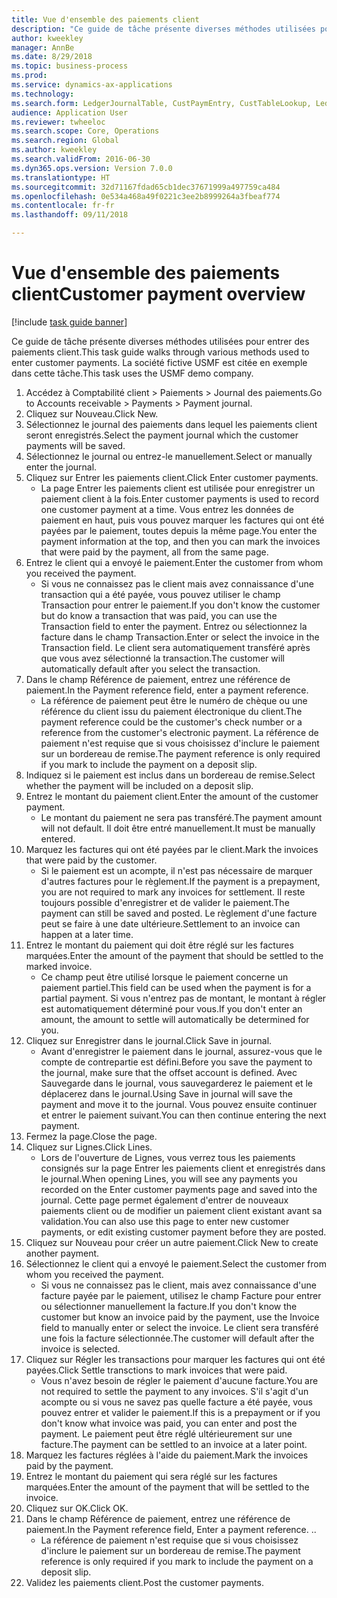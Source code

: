```yaml
--- 
title: Vue d'ensemble des paiements client
description: "Ce guide de tâche présente diverses méthodes utilisées pour entrer des paiements client."
author: kweekley
manager: AnnBe
ms.date: 8/29/2018
ms.topic: business-process
ms.prod: 
ms.service: dynamics-ax-applications
ms.technology: 
ms.search.form: LedgerJournalTable, CustPaymEntry, CustTableLookup, LedgerJournalTransCustPaym, CustOpenTrans, BankAccountTableLookUp
audience: Application User
ms.reviewer: twheeloc
ms.search.scope: Core, Operations
ms.search.region: Global
ms.author: kweekley
ms.search.validFrom: 2016-06-30
ms.dyn365.ops.version: Version 7.0.0
ms.translationtype: HT
ms.sourcegitcommit: 32d71167fdad65cb1dec37671999a497759ca484
ms.openlocfilehash: 0e534a468a49f0221c3ee2b8999264a3fbeaf774
ms.contentlocale: fr-fr
ms.lasthandoff: 09/11/2018

---
```

# <a name="customer-payment-overview"></a><span data-ttu-id="a1118-103">Vue d'ensemble des paiements client</span><span class="sxs-lookup"><span data-stu-id="a1118-103">Customer payment overview</span></span>

[!include [task guide banner](../../includes/task-guide-banner.md)]

<span data-ttu-id="a1118-104">Ce guide de tâche présente diverses méthodes utilisées pour entrer des paiements client.</span><span class="sxs-lookup"><span data-stu-id="a1118-104">This task guide walks through various methods used to enter customer payments.</span></span> <span data-ttu-id="a1118-105">La société fictive USMF est citée en exemple dans cette tâche.</span><span class="sxs-lookup"><span data-stu-id="a1118-105">This task uses the USMF demo company.</span></span>

1. <span data-ttu-id="a1118-106">Accédez à Comptabilité client > Paiements > Journal des paiements.</span><span class="sxs-lookup"><span data-stu-id="a1118-106">Go to Accounts receivable > Payments > Payment journal.</span></span>
2. <span data-ttu-id="a1118-107">Cliquez sur Nouveau.</span><span class="sxs-lookup"><span data-stu-id="a1118-107">Click New.</span></span>
3. <span data-ttu-id="a1118-108">Sélectionnez le journal des paiements dans lequel les paiements client seront enregistrés.</span><span class="sxs-lookup"><span data-stu-id="a1118-108">Select the payment journal which the customer payments will be saved.</span></span>
4. <span data-ttu-id="a1118-109">Sélectionnez le journal ou entrez-le manuellement.</span><span class="sxs-lookup"><span data-stu-id="a1118-109">Select or manually enter the journal.</span></span>
5. <span data-ttu-id="a1118-110">Cliquez sur Entrer les paiements client.</span><span class="sxs-lookup"><span data-stu-id="a1118-110">Click Enter customer payments.</span></span>
    * <span data-ttu-id="a1118-111">La page Entrer les paiements client est utilisée pour enregistrer un paiement client à la fois.</span><span class="sxs-lookup"><span data-stu-id="a1118-111">Enter customer payments is used to record one customer payment at a time.</span></span> <span data-ttu-id="a1118-112">Vous entrez les données de paiement en haut, puis vous pouvez marquer les factures qui ont été payées par le paiement, toutes depuis la même page.</span><span class="sxs-lookup"><span data-stu-id="a1118-112">You enter the payment information at the top, and then you can mark the invoices that were paid by the payment, all from the same page.</span></span>  
6. <span data-ttu-id="a1118-113">Entrez le client qui a envoyé le paiement.</span><span class="sxs-lookup"><span data-stu-id="a1118-113">Enter the customer from whom you received the payment.</span></span>
    * <span data-ttu-id="a1118-114">Si vous ne connaissez pas le client mais avez connaissance d'une transaction qui a été payée, vous pouvez utiliser le champ Transaction pour entrer le paiement.</span><span class="sxs-lookup"><span data-stu-id="a1118-114">If you don't know the customer but do know a transaction that was paid, you can use the Transaction field to enter the payment.</span></span> <span data-ttu-id="a1118-115">Entrez ou sélectionnez la facture dans le champ Transaction.</span><span class="sxs-lookup"><span data-stu-id="a1118-115">Enter or select the invoice in the Transaction field.</span></span> <span data-ttu-id="a1118-116">Le client sera automatiquement transféré après que vous avez sélectionné la transaction.</span><span class="sxs-lookup"><span data-stu-id="a1118-116">The customer will automatically default after you select the transaction.</span></span>  
7. <span data-ttu-id="a1118-117">Dans le champ Référence de paiement, entrez une référence de paiement.</span><span class="sxs-lookup"><span data-stu-id="a1118-117">In the Payment reference field, enter a payment reference.</span></span>
    * <span data-ttu-id="a1118-118">La référence de paiement peut être le numéro de chèque ou une référence du client issu du paiement électronique du client.</span><span class="sxs-lookup"><span data-stu-id="a1118-118">The payment reference could be the customer's check number or a reference from the customer's electronic payment.</span></span> <span data-ttu-id="a1118-119">La référence de paiement n'est requise que si vous choisissez d'inclure le paiement sur un bordereau de remise.</span><span class="sxs-lookup"><span data-stu-id="a1118-119">The payment reference is only required if you mark to include the payment on a deposit slip.</span></span>  
8. <span data-ttu-id="a1118-120">Indiquez si le paiement est inclus dans un bordereau de remise.</span><span class="sxs-lookup"><span data-stu-id="a1118-120">Select whether the payment will be included on a deposit slip.</span></span> 
9. <span data-ttu-id="a1118-121">Entrez le montant du paiement client.</span><span class="sxs-lookup"><span data-stu-id="a1118-121">Enter the amount of the customer payment.</span></span>
    * <span data-ttu-id="a1118-122">Le montant du paiement ne sera pas transféré.</span><span class="sxs-lookup"><span data-stu-id="a1118-122">The payment amount will not default.</span></span> <span data-ttu-id="a1118-123">Il doit être entré manuellement.</span><span class="sxs-lookup"><span data-stu-id="a1118-123">It must be manually entered.</span></span>  
10. <span data-ttu-id="a1118-124">Marquez les factures qui ont été payées par le client.</span><span class="sxs-lookup"><span data-stu-id="a1118-124">Mark the invoices that were paid by the customer.</span></span>
    * <span data-ttu-id="a1118-125">Si le paiement est un acompte, il n'est pas nécessaire de marquer d'autres factures pour le règlement.</span><span class="sxs-lookup"><span data-stu-id="a1118-125">If the payment is a prepayment, you are not required to mark any invoices for settlement.</span></span> <span data-ttu-id="a1118-126">Il reste toujours possible d'enregistrer et de valider le paiement.</span><span class="sxs-lookup"><span data-stu-id="a1118-126">The payment can still be saved and posted.</span></span> <span data-ttu-id="a1118-127">Le règlement d'une facture peut se faire à une date ultérieure.</span><span class="sxs-lookup"><span data-stu-id="a1118-127">Settlement to an invoice can happen at a later time.</span></span>  
11. <span data-ttu-id="a1118-128">Entrez le montant du paiement qui doit être réglé sur les factures marquées.</span><span class="sxs-lookup"><span data-stu-id="a1118-128">Enter the amount of the payment that should be settled to the marked invoice.</span></span> 
    * <span data-ttu-id="a1118-129">Ce champ peut être utilisé lorsque le paiement concerne un paiement partiel.</span><span class="sxs-lookup"><span data-stu-id="a1118-129">This field can be used when the payment is for a partial payment.</span></span> <span data-ttu-id="a1118-130">Si vous n'entrez pas de montant, le montant à régler est automatiquement déterminé pour vous.</span><span class="sxs-lookup"><span data-stu-id="a1118-130">If you don't enter an amount, the amount to settle will automatically be determined for you.</span></span>  
12. <span data-ttu-id="a1118-131">Cliquez sur Enregistrer dans le journal.</span><span class="sxs-lookup"><span data-stu-id="a1118-131">Click Save in journal.</span></span>
    * <span data-ttu-id="a1118-132">Avant d'enregistrer le paiement dans le journal, assurez-vous que le compte de contrepartie est défini.</span><span class="sxs-lookup"><span data-stu-id="a1118-132">Before you save the payment to the journal, make sure that the offset account is defined.</span></span> <span data-ttu-id="a1118-133">Avec Sauvegarde dans le journal, vous sauvegarderez le paiement et le déplacerez dans le journal.</span><span class="sxs-lookup"><span data-stu-id="a1118-133">Using Save in journal will save the payment and move it to the journal.</span></span> <span data-ttu-id="a1118-134">Vous pouvez ensuite continuer et entrer le paiement suivant.</span><span class="sxs-lookup"><span data-stu-id="a1118-134">You can then continue entering the next payment.</span></span>  
13. <span data-ttu-id="a1118-135">Fermez la page.</span><span class="sxs-lookup"><span data-stu-id="a1118-135">Close the page.</span></span>
14. <span data-ttu-id="a1118-136">Cliquez sur Lignes.</span><span class="sxs-lookup"><span data-stu-id="a1118-136">Click Lines.</span></span>
    * <span data-ttu-id="a1118-137">Lors de l'ouverture de Lignes, vous verrez tous les paiements consignés sur la page Entrer les paiements client et enregistrés dans le journal.</span><span class="sxs-lookup"><span data-stu-id="a1118-137">When opening Lines, you will see any payments you recorded on the Enter customer payments page and saved into the journal.</span></span> <span data-ttu-id="a1118-138">Cette page permet également d'entrer de nouveaux paiements client ou de modifier un paiement client existant avant sa validation.</span><span class="sxs-lookup"><span data-stu-id="a1118-138">You can also use this page to enter new customer payments, or edit existing customer payment before they are posted.</span></span>  
15. <span data-ttu-id="a1118-139">Cliquez sur Nouveau pour créer un autre paiement.</span><span class="sxs-lookup"><span data-stu-id="a1118-139">Click New to create another payment.</span></span> 
16. <span data-ttu-id="a1118-140">Sélectionnez le client qui a envoyé le paiement.</span><span class="sxs-lookup"><span data-stu-id="a1118-140">Select the customer from whom you received the payment.</span></span>
    * <span data-ttu-id="a1118-141">Si vous ne connaissez pas le client, mais avez connaissance d'une facture payée par le paiement, utilisez le champ Facture pour entrer ou sélectionner manuellement la facture.</span><span class="sxs-lookup"><span data-stu-id="a1118-141">If you don't know the customer but know an invoice paid by the payment, use the Invoice field to manually enter or select the invoice.</span></span> <span data-ttu-id="a1118-142">Le client sera transféré une fois la facture sélectionnée.</span><span class="sxs-lookup"><span data-stu-id="a1118-142">The customer will default after the invoice is selected.</span></span>  
17. <span data-ttu-id="a1118-143">Cliquez sur Régler les transactions pour marquer les factures qui ont été payées.</span><span class="sxs-lookup"><span data-stu-id="a1118-143">Click Settle transctions to mark invoices that were paid.</span></span>
    * <span data-ttu-id="a1118-144">Vous n'avez besoin de régler le paiement d'aucune facture.</span><span class="sxs-lookup"><span data-stu-id="a1118-144">You are not required to settle the payment to any invoices.</span></span> <span data-ttu-id="a1118-145">S'il s'agit d'un acompte ou si vous ne savez pas quelle facture a été payée, vous pouvez entrer et valider le paiement.</span><span class="sxs-lookup"><span data-stu-id="a1118-145">If this is a prepayment or if you don't know what invoice was paid, you can enter and post the payment.</span></span> <span data-ttu-id="a1118-146">Le paiement peut être réglé ultérieurement sur une facture.</span><span class="sxs-lookup"><span data-stu-id="a1118-146">The payment can be settled to an invoice at a later point.</span></span>  
18. <span data-ttu-id="a1118-147">Marquez les factures réglées à l'aide du paiement.</span><span class="sxs-lookup"><span data-stu-id="a1118-147">Mark the invoices paid by the payment.</span></span> 
19. <span data-ttu-id="a1118-148">Entrez le montant du paiement qui sera réglé sur les factures marquées.</span><span class="sxs-lookup"><span data-stu-id="a1118-148">Enter the amount of the payment that will be settled to the invoice.</span></span>
20. <span data-ttu-id="a1118-149">Cliquez sur OK.</span><span class="sxs-lookup"><span data-stu-id="a1118-149">Click OK.</span></span>
21. <span data-ttu-id="a1118-150">Dans le champ Référence de paiement, entrez une référence de paiement.</span><span class="sxs-lookup"><span data-stu-id="a1118-150">In the Payment reference field, Enter a payment reference.</span></span> <span data-ttu-id="a1118-151">.</span><span class="sxs-lookup"><span data-stu-id="a1118-151">.</span></span>
    * <span data-ttu-id="a1118-152">La référence de paiement n'est requise que si vous choisissez d'inclure le paiement sur un bordereau de remise.</span><span class="sxs-lookup"><span data-stu-id="a1118-152">The payment reference is only required if you mark to include the payment on a deposit slip.</span></span>  
22. <span data-ttu-id="a1118-153">Validez les paiements client.</span><span class="sxs-lookup"><span data-stu-id="a1118-153">Post the customer payments.</span></span> 


